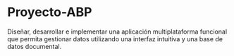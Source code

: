 # Proyecto-ABP
Diseñar, desarrollar e implementar una aplicación multiplataforma funcional que  permita gestionar datos utilizando una interfaz intuitiva y una base de datos  documental.

